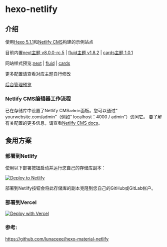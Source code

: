 # hexo-netlify

## 介绍
使用[Hexo 5.1.1](https://hexo.io/)和[Netlify CMS](https://github.com/netlify/netlify-cms)构建的示例站点

目前内置[next主题 v8.0.0-rc.5](https://github.com/next-theme/hexo-theme-next) | [fluid主题 v1.8.2](https://github.com/fluid-dev/hexo-theme-fluid) | [cards主题 1.0.1](https://github.com/ChrAlpha/hexo-theme-cards)

网站样式预览:[next](https://next.qwqmiao.cf/) | [fluid](https://fluid.qwqmiao.cf/) | [cards](https://cards.qwqmiao.cf/)

更多配置请查看对应主题自行修改

[后台管理预览](https://raingking.eu.org/admin/#/)

### Netlify CMS编辑器工作流程

已在存储库中设置了Netlify CMS`admin`面板。您可以通过“ yourwebsite.com/admin”（例如“ localhost：4000 / admin”）访问它。
要了解有关配置的更多信息，请查看[Netlify CMS docs](https://www.netlifycms.org/docs/intro/)。

## 食用方案

### 部署到Netlify

使用以下部署按钮启动并运行您自己的存储库副本：

[![Deploy to Netlify](https://www.netlify.com/img/deploy/button.svg)](https://app.netlify.com/start/deploy?repository=https://github.com/leicancun/hexo-netlify&stack=cms)

部署到Netlify按钮会将此存储库的副本克隆到您自己的GitHub或GitLab帐户。

### 部署到Vercel

[![Deploy with Vercel](https://vercel.com/button)](https://vercel.com/import/project?template=https://github.com/leicancun/hexo-netlify.git)

### 参考:
https://github.com/lunaceee/hexo-material-netlify